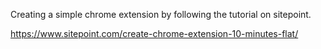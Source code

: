 Creating a simple chrome extension by following the tutorial on sitepoint.

https://www.sitepoint.com/create-chrome-extension-10-minutes-flat/
